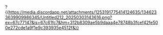 ?{{https://media.discordapp.net/attachments/1253191775414124635/1346233639909986345/Untitled212_20250303143616.png?ex=67c77147&is=67c61fc7&hm=312b8309ae5b9daaa4e78748b3fcef42fe500e272cde1a9f1e9c393935e4512f&}}
<!---
lawyeerr/lawyeerr is a ✨ special ✨ repository because its `README.md` (this file) appears on your GitHub profile.
You can click the Preview link to take a look at your changes.
--->
